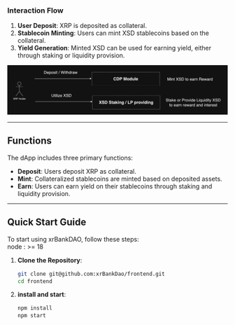 ### Interaction Flow

1. **User Deposit**: XRP is deposited as collateral.
2. **Stablecoin Minting**: Users can mint XSD stablecoins based on the collateral.
3. **Yield Generation**: Minted XSD can be used for earning yield, either through staking or liquidity provision.

![System Diagram](./flowDiagram.png)

---

## Functions

The dApp includes three primary functions:

- **Deposit**: Users deposit XRP as collateral.
- **Mint**: Collateralized stablecoins are minted based on deposited assets.
- **Earn**: Users can earn yield on their stablecoins through staking and liquidity provision.

---

## Quick Start Guide

To start using xrBankDAO, follow these steps:  
node : >= 18

1. **Clone the Repository**:
   ```bash
   git clone git@github.com:xrBankDao/frontend.git
   cd frontend
   ```
2. **install and start**:
   ```bash
   npm install
   npm start
   ```
